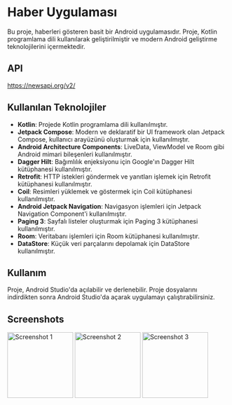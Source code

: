 # Haber Uygulaması

Bu proje, haberleri gösteren basit bir Android uygulamasıdır. Proje, Kotlin programlama dili kullanılarak geliştirilmiştir ve modern Android geliştirme teknolojilerini içermektedir.

## API
https://newsapi.org/v2/

## Kullanılan Teknolojiler

- **Kotlin**: Projede Kotlin programlama dili kullanılmıştır.
- **Jetpack Compose**: Modern ve deklaratif bir UI framework olan Jetpack Compose, kullanıcı arayüzünü oluşturmak için kullanılmıştır.
- **Android Architecture Components**: LiveData, ViewModel ve Room gibi Android mimari bileşenleri kullanılmıştır.
- **Dagger Hilt**: Bağımlılık enjeksiyonu için Google'ın Dagger Hilt kütüphanesi kullanılmıştır.
- **Retrofit**: HTTP istekleri göndermek ve yanıtları işlemek için Retrofit kütüphanesi kullanılmıştır.
- **Coil**: Resimleri yüklemek ve göstermek için Coil kütüphanesi kullanılmıştır.
- **Android Jetpack Navigation**: Navigasyon işlemleri için Jetpack Navigation Component'i kullanılmıştır.
- **Paging 3**: Sayfalı listeler oluşturmak için Paging 3 kütüphanesi kullanılmıştır.
- **Room**: Veritabanı işlemleri için Room kütüphanesi kullanılmıştır.
- **DataStore**: Küçük veri parçalarını depolamak için DataStore kullanılmıştır.

## Kullanım

Proje, Android Studio'da açılabilir ve derlenebilir. Proje dosyalarını indirdikten sonra Android Studio'da açarak uygulamayı çalıştırabilirsiniz.

## Screenshots

<img src="https://github.com/erenalparslan/NewsApplication/assets/100201401/b01c26b5-2a76-456e-ac82-598bc76854e6" alt="Screenshot 1" width="150"/>
<img src="https://github.com/erenalparslan/NewsApplication/assets/100201401/682fedd0-0fb2-447b-959b-0a780779fe7f" alt="Screenshot 2" width="150"/>
<img src="https://github.com/erenalparslan/NewsApplication/assets/100201401/8d53330f-7d87-4bcb-aa9a-feac34c3d4e5" alt="Screenshot 3" width="150"/>




